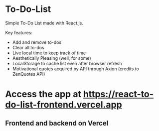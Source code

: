 # To-Do-List

Simple To-Do List made with React.js.

Key features:
- Add and remove to-dos
- Clear all to-dos
- Live local time to keep track of time
- Aesthetically Pleasing (well, for some)
- LocalStorage to cache list even after browser refresh
- Motivational quotes acquired by API through Axion (credits to ZenQuotes API)

# Access the app at https://react-to-do-list-frontend.vercel.app

## Frontend and backend on Vercel
